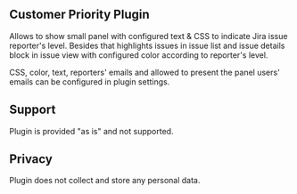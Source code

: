 ## Customer Priority Plugin

Allows to show small panel with configured text & CSS to indicate Jira issue reporter's level.
Besides that highlights issues in issue list and issue details block in issue view with configured color according
to reporter's level.

CSS, color, text, reporters' emails and allowed to present the panel users' emails can be configured in plugin settings.

## Support
Plugin is provided "as is" and not supported.

## Privacy
Plugin does not collect and store any personal data.

